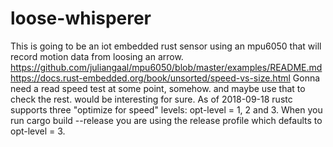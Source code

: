 # loose-whisperer

This is going to be an iot embedded rust sensor using an mpu6050 that will record motion data from loosing an arrow.
https://github.com/juliangaal/mpu6050/blob/master/examples/README.md
https://docs.rust-embedded.org/book/unsorted/speed-vs-size.html
Gonna need a read speed test at some point, somehow. and maybe use that to check the rest. would be interesting for sure.
As of 2018-09-18 rustc supports three "optimize for speed" levels: opt-level = 1, 2 and 3. When you run cargo build --release you are using the release profile which defaults to opt-level = 3.
